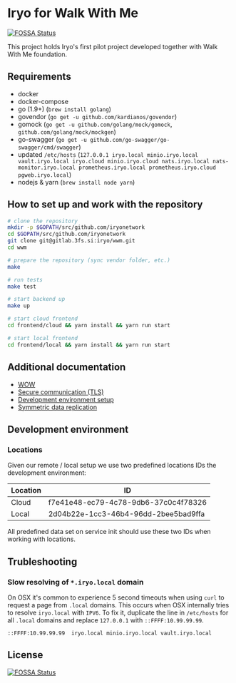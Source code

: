 # Iryo for Walk With Me
[![FOSSA Status](https://app.fossa.io/api/projects/git%2Bgithub.com%2Firyonetwork%2Fwwm.svg?type=shield)](https://app.fossa.io/projects/git%2Bgithub.com%2Firyonetwork%2Fwwm?ref=badge_shield)


This project holds Iryo's first pilot project developed together with Walk With
Me foundation.

## Requirements

* docker
* docker-compose
* go (1.9+) (`brew install golang`)
* govendor (`go get -u github.com/kardianos/govendor`)
* gomock (`go get -u github.com/golang/mock/gomock`, `github.com/golang/mock/mockgen`)
* go-swagger (`go get -u github.com/go-swagger/go-swagger/cmd/swagger`)
* updated `/etc/hosts` (`127.0.0.1 iryo.local minio.iryo.local vault.iryo.local iryo.cloud minio.iryo.cloud nats.iryo.local nats-monitor.iryo.local prometheus.iryo.local prometheus.iryo.cloud pgweb.iryo.local`)
* nodejs & yarn (`brew install node yarn`)

## How to set up and work with the repository

```bash
# clone the repository
mkdir -p $GOPATH/src/github.com/iryonetwork
cd $GOPATH/src/github.com/iryonetwork
git clone git@gitlab.3fs.si:iryo/wwm.git
cd wwm

# prepare the repository (sync vendor folder, etc.)
make

# run tests
make test

# start backend up
make up

# start cloud frontend
cd frontend/cloud && yarn install && yarn run start

# start local frontend
cd frontend/local && yarn install && yarn run start
```

## Additional documentation

* [WOW](docs/wow.md)
* [Secure communication (TLS)](docs/tls.md)
* [Development environment setup](docs/dev.md)
* [Symmetric data replication](docs/symmetric.md)

## Development environment

### Locations

Given our remote / local setup we use two predefined locations IDs the development environment:

| Location | ID |
|----------|----|
| Cloud | f7e41e48-ec79-4c78-9db6-37c0c4f78326 |
| Local | 2d04b22e-1cc3-46b4-96dd-2bee5bad9ffa |

All predefined data set on service init should use these two IDs when working with locations.

## Trubleshooting

### Slow resolving of `*.iryo.local` domain

On OSX it's common to experience 5 second timeouts when using `curl` to request a page from `.local` domains. This occurs when OSX internally tries to resolve `iryo.local` with `IPV6`. To fix it, duplicate the line in `/etc/hosts` for all `.local` domains and replace `127.0.0.1` with `::FFFF:10.99.99.99`.

```
::FFFF:10.99.99.99	iryo.local minio.iryo.local vault.iryo.local
```


## License
[![FOSSA Status](https://app.fossa.io/api/projects/git%2Bgithub.com%2Firyonetwork%2Fwwm.svg?type=large)](https://app.fossa.io/projects/git%2Bgithub.com%2Firyonetwork%2Fwwm?ref=badge_large)